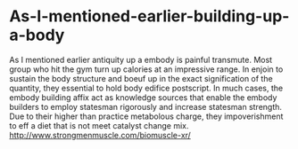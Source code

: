 # As-I-mentioned-earlier-building-up-a-body
As I mentioned earlier antiquity up a embody is painful transmute. Most group who hit the gym turn up calories at an impressive range. In enjoin to sustain the body structure and boeuf up in the exact signification of the quantity, they essential to hold body edifice postscript. In much cases, the embody building affix act as knowledge sources that enable the embody builders to employ statesman rigorously and increase statesman strength. Due to their higher than practice metabolous charge, they impoverishment to eff a diet that is not meet catalyst change mix. http://www.strongmenmuscle.com/biomuscle-xr/
